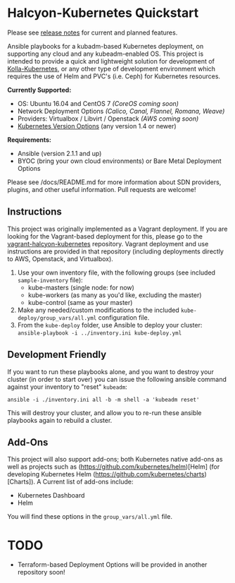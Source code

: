 # Halcyon-Kubernetes Quickstart
Please see [release notes](https://github.com/att-comdev/halcyon-kubernetes/releases) for current and planned features.

Ansible playbooks for a kubadm-based Kubernetes deployment, on supporting any cloud and any kubeadm-enabled OS. This project is intended to provide a quick and lightweight solution for development of [Kolla-Kubernetes](http://docs.openstack.org/developer/kolla-kubernetes/quickstart.html), or any other type of development environment which requires the use of Helm and PVC's (i.e. Ceph) for Kubernetes resources.

**Currently Supported:**

  * OS: Ubuntu 16.04 and CentOS 7 *(CoreOS coming soon)*
  * Network Deployment Options  *(Calico, Canal, Flannel, Romana, Weave)*
  * Providers: Virtualbox / Libvirt / Openstack *(AWS coming soon)*
  * [Kubernetes Version Options](https://github.com/kubernetes/kubernetes/releases) (any version  1.4 or newer)

**Requirements:**

  * Ansible (version 2.1.1 and up)
  * BYOC (bring your own cloud environments) or Bare Metal Deployment Options

Please see /docs/README.md for more information about SDN providers, plugins, and other useful information. Pull requests are welcome!


## Instructions
This project was originally implemented as a Vagrant deployment. If you are looking for the Vagrant-based deployment for this, please go to the [vagrant-halcyon-kubernetes](https://github.com/att-comdev/halcyon-vagrant-kubernetes) repository. Vagrant deployment and use instructions are provided in that repository (including deployments directly to AWS, Openstack, and Virtualbox).

1. Use your own inventory file, with the following groups (see included `sample-inventory` file):
    - kube-masters (single node: for now)
    - kube-workers (as many as you'd like, excluding the master)
    - kube-control (same as your master)
2. Make any needed/custom modifications to the included `kube-deploy/group_vars/all.yml` configuration file.
3. From the `kube-deploy` folder, use Ansible to deploy your cluster: `ansible-playbook -i ../inventory.ini kube-deploy.yml`


## Development Friendly
If you want to run these playbooks alone, and you want to destroy your cluster (in order to start over) you can issue the following ansible command against your inventory to "reset" `kubeadm`:

```
ansible -i ./inventory.ini all -b -m shell -a 'kubeadm reset'
```

This will destroy your cluster, and allow you to re-run these ansible playbooks again to rebuild a cluster.


## Add-Ons
This project will also support add-ons; both Kubernetes native add-ons as well as projects such as (https://github.com/kubernetes/helm)[Helm] (for developing Kubernetes Helm (https://github.com/kubernetes/charts)[Charts]). A Current list of add-ons include:

  - Kubernetes Dashboard
  - Helm

You will find these options in the `group_vars/all.yml` file.

# TODO

* Terraform-based Deployment Options will be provided in another repository soon!
